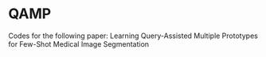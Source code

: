 # QAMP
Codes for the following paper: Learning Query-Assisted Multiple Prototypes for Few-Shot Medical Image Segmentation
